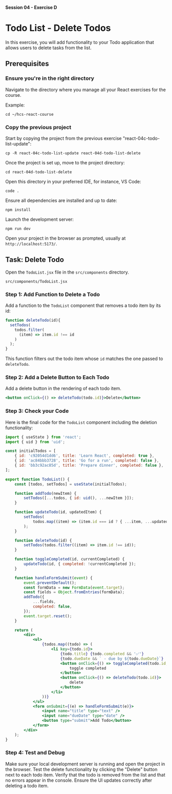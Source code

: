 **Session 04 - Exercise D**

# Todo List - Delete Todos

In this exercise, you will add functionality to your Todo application that allows users to delete tasks from the list.

## Prerequisites

### Ensure you're in the right directory
Navigate to the directory where you manage all your React exercises for the course.

Example:
```
cd ~/hcs-react-course
```

### Copy the previous project
Start by copying the project from the previous exercise "react-04c-todo-list-update":

```
cp -R react-04c-todo-list-update react-04d-todo-list-delete
```

Once the project is set up, move to the project directory:
```
cd react-04d-todo-list-delete
```

Open this directory in your preferred IDE, for instance, VS Code:
```
code .
```

Ensure all dependencies are installed and up to date:
```
npm install
```

Launch the development server:
```
npm run dev
```

Open your project in the browser as prompted, usually at `http://localhost:5173/`.

## Task: Delete Todo

Open the `TodoList.jsx` file in the `src/components` directory.

```
src/components/TodoList.jsx
```

### Step 1: Add Function to Delete a Todo

Add a function to the `TodoList` component that removes a todo item by its id:

```jsx
function deleteTodo(id){
  setTodos(
    todos.filter(
      (item) => item.id !== id
    )
  );
}
```

This function filters out the todo item whose `id` matches the one passed to `deleteTodo`.

### Step 2: Add a Delete Button to Each Todo

Add a delete button in the rendering of each todo item.

```jsx
<button onClick={() => deleteTodo(todo.id)}>Delete</button>
```

### Step 3: Check your Code

Here is the final code for the `TodoList` component including the deletion functionality:

```jsx
import { useState } from 'react';
import { uid } from 'uid';

const initialTodos = [
    { id: 'c92054d1dd6', title: 'Learn React', completed: true },
    { id: 'ac84bbb3728', title: 'Go for a run', completed: false },
    { id: 'bb3c92ac85d', title: 'Prepare dinner', completed: false },
];

export function TodoList() {
    const [todos, setTodos] = useState(initialTodos);

    function addTodo(newItem) {
        setTodos([...todos, { id: uid(), ...newItem }]);
    }

    function updateTodo(id, updatedItem) {
        setTodos(
            todos.map((item) => (item.id === id ? { ...item, ...updatedItem } : item))
        );
    }

    function deleteTodo(id) {
        setTodos(todos.filter((item) => item.id !== id));
    }

    function toggleCompleted(id, currentCompleted) {
        updateTodo(id, { completed: !currentCompleted });
    }

    function handleFormSubmit(event) {
        event.preventDefault();
        const formData = new FormData(event.target);
        const fields = Object.fromEntries(formData);
        addTodo({
            ...fields,
            completed: false,
        });
        event.target.reset();
    }

    return (
        <div>
            <ul>
                {todos.map((todo) => (
                    <li key={todo.id}>
                        {todo.title} {todo.completed && '✅'}
                        {todo.dueDate && ` - due by ${todo.dueDate}`}
                        <button onClick={() => toggleCompleted(todo.id, todo.completed)}>
                            toggle completed
                        </button>
                        <button onClick={() => deleteTodo(todo.id)}>
                            delete
                        </button>
                    </li>
                ))}
            </ul>
            <form onSubmit={(e) => handleFormSubmit(e)}>
                <input name="title" type="text" />
                <input name="dueDate" type="date" />
                <button type="submit">Add Todo</button>
            </form>
        </div>
    );
}

```

### Step 4: Test and Debug

Make sure your local development server is running and open the project in the browser. Test the delete functionality by clicking the "Delete" button next to each todo item. Verify that the todo is removed from the list and that no errors appear in the console. Ensure the UI updates correctly after deleting a todo item.
